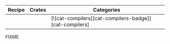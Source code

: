 | Recipe | Crates | Categories |
|---|---|---|
|  |  | [![cat-compilers][cat-compilers-badge]][cat-compilers] |

<div class="hidden">
FIXME
</div>
